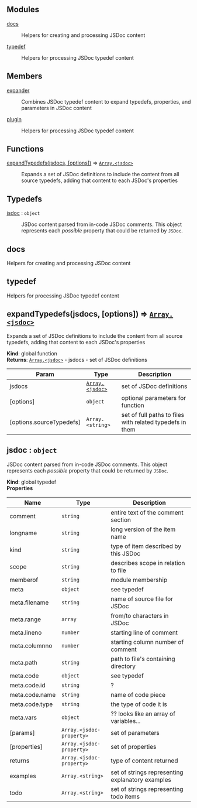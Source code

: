 ## Modules

<dl>
<dt><a href="#module_docs">docs</a></dt>
<dd><p>Helpers for creating and processing JSDoc content</p>
</dd>
<dt><a href="#module_typedef">typedef</a></dt>
<dd><p>Helpers for processing JSDoc typedef content</p>
</dd>
</dl>

## Members

<dl>
<dt><a href="#expander">expander</a></dt>
<dd><p>Combines JSDoc typedef content to expand typedefs,
 properties, and parameters in JSDoc content</p>
</dd>
<dt><a href="#plugin">plugin</a></dt>
<dd><p>Helpers for processing JSDoc typedef content</p>
</dd>
</dl>

## Functions

<dl>
<dt><a href="#expandTypedefs">expandTypedefs(jsdocs, [options])</a> ⇒ <code><a href="#jsdoc">Array.&lt;jsdoc&gt;</a></code></dt>
<dd><p>Expands a set of JSDoc definitions to include the content from all source
  typedefs, adding that content to each JSDoc&#39;s properties</p>
</dd>
</dl>

## Typedefs

<dl>
<dt><a href="#jsdoc">jsdoc</a> : <code>object</code></dt>
<dd><p>JSDoc content parsed from in-code JSDoc comments.
This object represents each <em>possible</em> property that could be
   returned by <code>JSDoc</code>.</p>
</dd>
</dl>

<a name="module_docs"></a>

## docs
Helpers for creating and processing JSDoc content

<a name="module_typedef"></a>

## typedef
Helpers for processing JSDoc typedef content

<a name="expandTypedefs"></a>

## expandTypedefs(jsdocs, [options]) ⇒ [<code>Array.&lt;jsdoc&gt;</code>](#jsdoc)
Expands a set of JSDoc definitions to include the content from all source
  typedefs, adding that content to each JSDoc's properties

**Kind**: global function  
**Returns**: [<code>Array.&lt;jsdoc&gt;</code>](#jsdoc) - jsdocs - set of JSDoc definitions  

| Param | Type | Description |
| --- | --- | --- |
| jsdocs | [<code>Array.&lt;jsdoc&gt;</code>](#jsdoc) | set of JSDoc definitions |
| [options] | <code>object</code> | optional parameters for function |
| [options.sourceTypedefs] | <code>Array.&lt;string&gt;</code> | set of full paths to files                   with related typedefs in them |

<a name="jsdoc"></a>

## jsdoc : <code>object</code>
JSDoc content parsed from in-code JSDoc comments.
This object represents each _possible_ property that could be
   returned by `JSDoc`.

**Kind**: global typedef  
**Properties**

| Name | Type | Description |
| --- | --- | --- |
| comment | <code>string</code> | entire text of the comment section |
| longname | <code>string</code> | long version of the item name |
| kind | <code>string</code> | type of item described by this JSDoc |
| scope | <code>string</code> | describes scope in relation to file |
| memberof | <code>string</code> | module membership |
| meta | <code>object</code> | see typedef |
| meta.filename | <code>string</code> | name of source file for JSDoc |
| meta.range | <code>array</code> | from/to characters in JSDoc |
| meta.lineno | <code>number</code> | starting line of comment |
| meta.columnno | <code>number</code> | starting column number of comment |
| meta.path | <code>string</code> | path to file's containing directory |
| meta.code | <code>object</code> | see typedef |
| meta.code.id | <code>string</code> | ? |
| meta.code.name | <code>string</code> | name of code piece |
| meta.code.type | <code>string</code> | the type of code it is |
| meta.vars | <code>object</code> | ?? looks like an array of variables... |
| [params] | <code>Array.&lt;jsdoc-property&gt;</code> | set of parameters |
| [properties] | <code>Array.&lt;jsdoc-property&gt;</code> | set of properties |
| returns | <code>Array.&lt;jsdoc-property&gt;</code> | type of content returned |
| examples | <code>Array.&lt;string&gt;</code> | set of strings representing explanatory examples |
| todo | <code>Array.&lt;string&gt;</code> | set of strings representing todo items |

